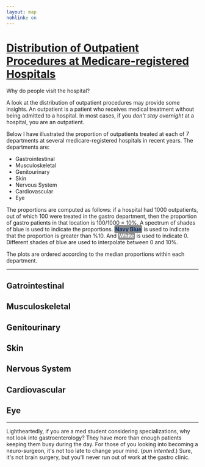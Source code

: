 ```yaml
---
layout: map
nohlink: on
---
```


# [Distribution of Outpatient Procedures at Medicare-registered Hospitals](http://catalog.data.gov/dataset/outpatient-procedures-volume/resource/af370823-8af4-414e-bf65-ca1b7f6f3fa0)
Why do people visit the hospital? 

A look at the distribution of outpatient procedures may provide some insights.
An outpatient is a patient who receives medical treatment without being
admitted to a hospital. In most cases, if you *don't stay overnight* at a
hospital, you are an outpatient.

Below I have illustrated the proportion of outpatients treated at each of 7
departments at several medicare-registered hospitals in recent years. The 
departments are:

- Gastrointestinal
- Musculoskeletal
- Genitourinary
- Skin
- Nervous System
- Cardiovascular
- Eye

The proportions are computed as follows: if a hospital had 1000 outpatients,
out of which 100 were treated in the gastro department, then the proportion of
gastro patients in that location is 100/1000 = 10%. A spectrum of shades of
blue is used to indicate the proportions. <text style="color: rgb(8,48,107);
font-weight: bold; background-color: #8D8D8D; padding: 2px; border-radius: 4px;">
Navy Blue</text> is used to indicate that the proportion is greater than %10.
And <text style="color: white; font-weight: bold; background-color: #8D8D8D;
padding: 2px; border-radius: 4px;">White</text> is used to indicate 0. 
Different shades of blue are used to interpolate between 0 and 10%.

The plots are ordered according to the median proportions within each
department.

***

## Gatrointestinal
<div id='gastro'></div>

## Musculoskeletal
<div id='muscle'></div>

## Genitourinary
<div id='genital'></div>

## Skin
<div id='skin'></div>

## Nervous System
<div id='nerve'></div>

## Cardiovascular
<div id='cardio'></div>

## Eye
<div id='eye'></div>

***

Lightheartedly, if you are a med student considering specializations, why not
look into gastroenterology? They have more than enough patients keeping them
busy during the day.  For those of you looking into becoming a neuro-surgeon,
it's not too late to change your mind. (*pun intented*.) Sure, it's not brain
surgery, but you'll never run out of work at the gastro clinic.


<!-- Scipts -->
<script>
  var thresh = .1;
  var color = 'blue'; //orig
  usmap("/assets/Hospital_Outpatient/prop.csv","Gastrointestinal",800,"#gastro",4,4,1,'blue',0,0,thresh);
  usmap("/assets/Hospital_Outpatient/prop.csv","Eye",800,"#eye",4,4,1,'blue',0,0,thresh);
  usmap("/assets/Hospital_Outpatient/prop.System.csv","Nervous.System",800,"#nerve",4,4,1,'blue',0,0,thresh);
  usmap("/assets/Hospital_Outpatient/prop.csv","Skin",800,"#skin",4,4,1,'blue',0,0,thresh);
  usmap("/assets/Hospital_Outpatient/prop.csv","Musculoskeletal",800,"#muscle",4,4,1,'blue',0,0,thresh);
  usmap("/assets/Hospital_Outpatient/prop.csv","Genitourinary",800,"#genital",4,4,1,'blue',0,0,thresh);
  usmap("/assets/Hospital_Outpatient/prop.csv","Cardiovascular",800,"#cardio",4,4,1,'blue',0,0,thresh);
</script>
